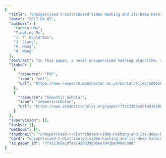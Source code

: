 ```yaml
---
{
  "title": "Unsupervised t-Distributed Video Hashing and Its Deep Hashing Extension",
  "date": "2017-08-07",
  "authors": [
    "Yanbin Hao",
    "Tingting Mu",
    "J. Y. Goulermas",
    "J. Jiang",
    "R. Hong",
    "M. Wang"
  ],
  "abstract": "In this paper, a novel unsupervised hashing algorithm, referred to as t-USMVH, and its extension to unsupervised deep hashing, referred to as t-UDH, are proposed to support large-scale video-to-video retrieval. To improve robustness of the unsupervised learning, the t-USMVH combines multiple types of feature representations and effectively fuses them by examining a continuous relevance score based on a Gaussian estimation over pairwise distances, and also a discrete neighbor score based on the cardinality of reciprocal neighbors. To reduce sensitivity to scale changes for mapping objects that are far apart from each other, Student t-distribution is used to estimate the similarity between the relaxed hash code vectors for keyframes. This results in more accurate preservation of the desired unsupervised similarity structure in the hash code space. By adapting the corresponding optimization objective and constructing the hash mapping function via a deep neural network, we develop a robust unsupervised training strategy for a deep hashing network. The efficiency and effectiveness of the proposed methods are evaluated on two public video collections via comparisons against multiple classical and the state-of-the-art methods.",
  "links": [
    {
      "resource": "PDF",
      "icon": "pdf",
      "url": "https://www.research.manchester.ac.uk/portal/files/58965691/final.pdf"
    },
    {
      "resource": "Semantic Scholar",
      "icon": "semanticscholar",
      "url": "https://www.semanticscholar.org/paper/7fac2365e2dfad1428839d96ee7041bed40dc98d"
    }
  ],
  "supervision": [],
  "tasks": [],
  "methods": [],
  "thumbnail": "unsupervised-t-distributed-video-hashing-and-its-deep-hashing-extension-thumb.jpg",
  "card": "unsupervised-t-distributed-video-hashing-and-its-deep-hashing-extension-card.jpg",
  "s2_paper_id": "7fac2365e2dfad1428839d96ee7041bed40dc98d"
}
---
```


